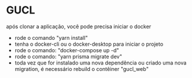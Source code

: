 # GUCL

após clonar a aplicação, você pode precisa iniciar o docker
 - rode o comando "yarn install"
 - tenha o docker-cli ou o docker-desktop para iniciar o projeto
 - rode o comando: "docker-compose up -d"
 - rode o comando: "yarn prisma migrate dev"
 - toda vez que for instalado uma nova dependência ou criado uma nova migration, é necessário rebuild o
   contêiner "gucl_web"
